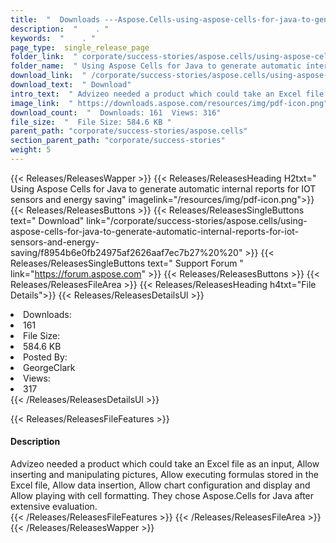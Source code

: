 ```yaml
---
title:  "  Downloads ---Aspose.Cells-using-aspose-cells-for-java-to-generate-automatic-internal-reports-for-iot-sensors-and-energy-saving . " 
description:  "    . " 
keywords:  "    . " 
page_type:  single_release_page
folder_link:  " corporate/success-stories/aspose.cells/using-aspose-cells-for-java-to-generate-automatic-internal-reports-for-iot-sensors-and-energy-saving/"
folder_name:  " Using Aspose Cells for Java to generate automatic internal reports for IOT sensors and energy saving"
download_link:  " /corporate/success-stories/aspose.cells/using-aspose-cells-for-java-to-generate-automatic-internal-reports-for-iot-sensors-and-energy-saving/f8954b6e0fb24975af2626aaf7ec7b27"
download_text:  " Download"
intro_text:  " Advizeo needed a product which could take an Excel file as an input, Allow inser..."
image_link:  " https://downloads.aspose.com/resources/img/pdf-icon.png"
download_count:  "  Downloads: 161  Views: 316"
file_size:  "  File Size: 584.6 KB "
parent_path: "corporate/success-stories/aspose.cells"                                                          
section_parent_path: "corporate/success-stories"
weight: 5 
---
```


{{< Releases/ReleasesWapper >}}
  {{< Releases/ReleasesHeading H2txt=" Using Aspose Cells for Java to generate automatic internal reports for IOT sensors and energy saving" imagelink="/resources/img/pdf-icon.png">}}
  {{< Releases/ReleasesButtons >}}
    {{< Releases/ReleasesSingleButtons text=" Download" link="/corporate/success-stories/aspose.cells/using-aspose-cells-for-java-to-generate-automatic-internal-reports-for-iot-sensors-and-energy-saving/f8954b6e0fb24975af2626aaf7ec7b27%20%20" >}}
    {{< Releases/ReleasesSingleButtons text=" Support Forum " link="https://forum.aspose.com" >}}
  {{< Releases/ReleasesButtons >}}
  {{< Releases/ReleasesFileArea >}}
    {{< Releases/ReleasesHeading h4txt="File Details">}}
    {{< Releases/ReleasesDetailsUl >}}
             <li>Downloads:</li><li>161</li><li>File Size:</li><li>584.6 KB</li><li>Posted By:</li><li>GeorgeClark</li><li>Views:</li><li>317</li>
    {{< /Releases/ReleasesDetailsUl >}}

  {{< Releases/ReleasesFileFeatures >}}
      <h4>Description</h4><div class="HTMLDescription">Advizeo needed a product which could take an Excel file as an input, Allow inserting and manipulating pictures, Allow executing formulas stored in the Excel file, Allow data insertion, Allow chart configuration and display and Allow playing with cell formatting. They chose Aspose.Cells for Java after extensive evaluation.</div>
  {{< /Releases/ReleasesFileFeatures >}}
 {{< /Releases/ReleasesFileArea >}}
{{< /Releases/ReleasesWapper >}}


